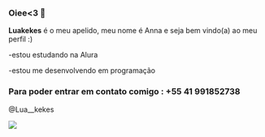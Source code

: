 ### Oiee<3 🤍

**Luakekes** é o meu apelido, meu nome é Anna e seja bem vindo(a) ao meu perfil :)

-estou estudando na Alura

-estou me desenvolvendo em programação

### Para poder entrar em contato comigo : +55 41 991852738 
@Lua__kekes

![](https://media.tenor.com/lIqhIWEdWcMAAAAC/princess-unattainabelle-ksi%C4%99%C5%BCniczka-pustelniczka.gif)


